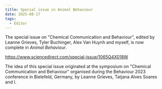 ```yaml
---
title: Special issue in Animal Behaviour
date: 2025-08-17
tags:
  - Editor
---
```


The special issue on "Chemical Communication and Behaviour", edited by Leanne Grieves, Tyler Buchinger, Alex Van Huynh and myself, is now complete in *Animal Behaviour*.

<!--more-->

https://www.sciencedirect.com/special-issue/1065Q4X018W

The idea of this special issue originated at the symposium on "Chemical Communication and Behaviour" organised during the Behaviour 2023 conference in Bielefeld, Germany, by Leanne Grieves, Tatjana Alves Soares and I.




